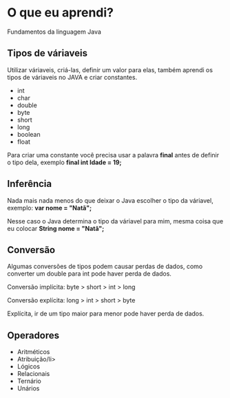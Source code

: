 <h1>O que eu aprendi?</h1>
<p>Fundamentos da linguagem Java</p>

<h2>Tipos de váriaveis</h2>
<p>Utilizar váriaveis, criá-las, definir um valor para elas, também aprendi os tipos de váriaveis no JAVA e criar constantes.</p>
<ul>
    <li>int</li>
    <li>char</li>
    <li>double</li>
    <li>byte</li>
    <li>short</li>
    <li>long</li>
    <li>boolean</li>
    <li>float</li>
</ul>
<p>Para criar uma constante você precisa usar a palavra <strong>final</strong> antes de definir o tipo dela,
exemplo <strong>final int Idade = 19;</strong>

<h2>Inferência</h2>
<p>Nada mais nada menos do que deixar o Java escolher o tipo da váriavel, exemplo: <strong>var nome = "Natã";</strong></p>
Nesse caso o Java determina o tipo da váriavel para mim, mesma coisa que eu colocar <strong>String nome = "Natã";</strong>

<h2>Conversão</h2>
<p>Algumas conversões de tipos podem causar perdas de dados, como converter um double para int pode haver perda de dados.</p>
<p>Conversão implícita: byte > short > int > long</p>
<p>Conversão explícita: long > int > short > byte</p>
<p>Explícita, ir de um tipo maior para menor pode haver perda de dados.</p>

<h2>Operadores</h2>
<ul>
    <li>Aritméticos</li>
    <li>Atribuição/li>
    <li>Lógicos</li>
    <li>Relacionais</li>
    <li>Ternário</li>
    <li>Unários</li>
</ul>

